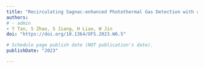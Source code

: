 ```yaml
---
title: "Recirculating Sagnac-enhanced Photothermal Gas Detection with a Nanofiber as the Absorption cell"
authors:
# - admin
- Y Tan, S Zhao, S Jiang, H Liao, W Jin
doi: "https://doi.org/10.1364/OFS.2023.W6.5"

# Schedule page publish date (NOT publication's date).
publishDate: "2023"

---
```

